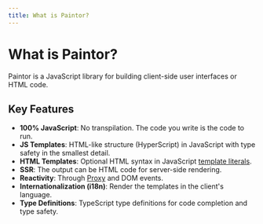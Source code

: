 ```yaml
---
title: What is Paintor?
---
```


# What is Paintor?

Paintor is a JavaScript library for building client-side user interfaces or
HTML code.

## Key Features
- **100% JavaScript**: No transpilation. The code you write is the code to run.
- **JS Templates**: HTML-like structure (HyperScript) in JavaScript with type
  safety in the smallest detail.
- **HTML Templates**: Optional HTML syntax in JavaScript [template literals](https://developer.mozilla.org/en-US/docs/Web/JavaScript/Reference/Template_literals).
- **SSR**: The output can be HTML code for server-side rendering.
- **Reactivity**: Through [Proxy](https://developer.mozilla.org/en-US/docs/Web/JavaScript/Reference/Global_Objects/Proxy)
  and DOM events.
- **Internationalization (i18n)**: Render the templates in the client's
  language.
- **Type Definitions**: TypeScript type definitions for code completion and
  type safety.
